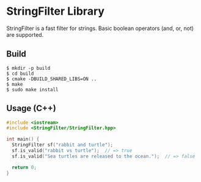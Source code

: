 # StringFilter Library

StringFilter is a fast filter for strings. Basic boolean operators (and, or, not) are supported.

## Build

```console
$ mkdir -p build
$ cd build
$ cmake -DBUILD_SHARED_LIBS=ON ..
$ make
$ sudo make install
```

## Usage (C++)

```cpp
#include <iostream>
#include <StringFilter/StringFilter.hpp>

int main() {
  StringFilter sf("rabbit and turtle");
  sf.is_valid("rabbit vs turtle");  // => true
  sf.is_valid("Sea turtles are released to the ocean.");  // => false

  return 0;
}
```
